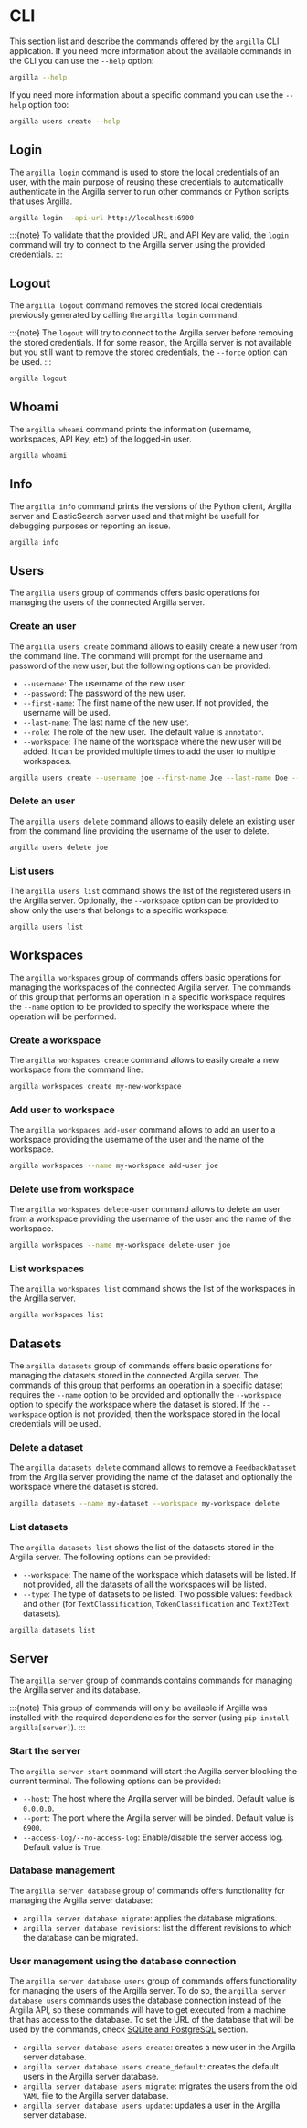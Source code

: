 # CLI

This section list and describe the commands offered by the `argilla` CLI application. If you need more information about the available
commands in the CLI you can use the `--help` option:

```sh
argilla --help
```

If you need more information about a specific command you can use the `--help` option too:

```sh
argilla users create --help
```

## Login

The `argilla login` command is used to store the local credentials of an user, with the main purpose of reusing these credentials
to automatically authenticate in the Argilla server to run other commands or Python scripts that uses Argilla.

```sh
argilla login --api-url http://localhost:6900
```

:::{note}
To validate that the provided URL and API Key are valid, the `login` command will try to connect to the Argilla server
using the provided credentials.
:::

## Logout

The `argilla logout` command removes the stored local credentials previously generated by calling the `argilla login` command.

:::{note}
The `logout` will try to connect to the Argilla server before removing the stored credentials. If for some reason,
the Argilla server is not available but you still want to remove the stored credentials, the `--force` option can
be used.
:::

```sh
argilla logout
```

## Whoami

The `argilla whoami` command prints the information (username, workspaces, API Key, etc) of the logged-in user.

```sh
argilla whoami
```

## Info

The `argilla info` command prints the versions of the Python client, Argilla server and ElasticSearch server used and that might
be usefull for debugging purposes or reporting an issue.

```sh
argilla info
```

## Users

The `argilla users` group of commands offers basic operations for managing the users of the connected Argilla server.

### Create an user

The `argilla users create` command allows to easily create a new user from the command line. The command will prompt for the
username and password of the new user, but the following options can be provided:

- `--username`: The username of the new user.
- `--password`: The password of the new user.
- `--first-name`: The first name of the new user. If not provided, the username will be used.
- `--last-name`: The last name of the new user.
- `--role`: The role of the new user. The default value is `annotator`.
- `--workspace`: The name of the workspace where the new user will be added. It can be provided multiple times to add the user
to multiple workspaces.

```sh
argilla users create --username joe --first-name Joe --last-name Doe --role admin --workspace workspace1 --workspace workspace2
```

### Delete an user

The `argilla users delete` command allows to easily delete an existing user from the command line providing the username of the
user to delete.

```sh
argilla users delete joe
```

### List users

The `argilla users list` command shows the list of the registered users in the Argilla server. Optionally, the `--workspace`
option can be provided to show only the users that belongs to a specific workspace.

```sh
argilla users list
```

## Workspaces

The `argilla workspaces` group of commands offers basic operations for managing the workspaces of the connected Argilla server.
The commands of this group that performs an operation in a specific workspace requires the `--name` option to be provided to
specify the workspace where the operation will be performed.

### Create a workspace

The `argilla workspaces create` command allows to easily create a new workspace from the command line.

```sh
argilla workspaces create my-new-workspace
```

### Add user to workspace

The `argilla workspaces add-user` command allows to add an user to a workspace providing the username of the user and the name of the workspace.

```sh
argilla workspaces --name my-workspace add-user joe
```

### Delete use from workspace

The `argilla workspaces delete-user` command allows to delete an user from a workspace providing the username of the user and the name of the workspace.

```sh
argilla workspaces --name my-workspace delete-user joe
```

### List workspaces

The `argilla workspaces list` command shows the list of the workspaces in the Argilla server.

```sh
argilla workspaces list
```

## Datasets

The `argilla datasets` group of commands offers basic operations for managing the datasets stored in the connected Argilla server.
The commands of this group that performs an operation in a specific dataset requires the `--name` option to be provided and optionally
the `--workspace` option to specify the workspace where the dataset is stored. If the `--workspace` option is not provided, then the
workspace stored in the local credentials will be used.

### Delete a dataset

The `argilla datasets delete` command allows to remove a `FeedbackDataset` from the Argilla server providing the name of the
dataset and optionally the workspace where the dataset is stored.

```sh
argilla datasets --name my-dataset --workspace my-workspace delete
```

### List datasets

The `argilla datasets list` shows the list of the datasets stored in the Argilla server. The following options can be provided:

- `--workspace`: The name of the workspace which datasets will be listed. If not provided, all the datasets of all the workspaces
will be listed.
- `--type`: The type of datasets to be listed. Two possible values: `feedback` and `other` (for `TextClassification`, `TokenClassification` and `Text2Text` datasets).

```sh
argilla datasets list
```

## Server

The `argilla server` group of commands contains commands for managing the Argilla server and its database.

:::{note}
This group of commands will only be available if Argilla was installed with the required dependencies for the server (using `pip install argilla[server]`).
:::

### Start the server

The `argilla server start` command will start the Argilla server blocking the current terminal. The following options can be provided:

- `--host`: The host where the Argilla server will be binded. Default value is `0.0.0.0`.
- `--port`: The port where the Argilla server will be binded. Default value is `6900`.
- `--access-log/--no-access-log`: Enable/disable the server access log. Default value is `True`.

### Database management

The `argilla server database` group of commands offers functionality for managing the Argilla server database:

- `argilla server database migrate`: applies the database migrations.
- `argilla server database revisions`: list the different revisions to which the database can be migrated.

### User management using the database connection

The `argilla server database users` group of commands offers functionality for managing the users of the Argilla server. To do so,
the `argilla server database users` commands uses the database connection instead of the Argilla API, so these commands will have
to get executed from a machine that has access to the database. To set the URL of the database that will be used by the commands,
check [SQLite and PostgreSQL](/getting_started/installation/configurations/server_configuration.html#sqlite-and-postgresql) section.

- `argilla server database users create`: creates a new user in the Argilla server database.
- `argilla server database users create_default`: creates the default users in the Argilla server database.
- `argilla server database users migrate`: migrates the users from the old `YAML` file to the Argilla server database.
- `argilla server database users update`: updates a user in the Argilla server database.


